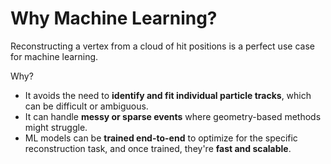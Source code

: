 # Why Machine Learning?

Reconstructing a vertex from a cloud of hit positions is a perfect use case for
machine learning.

Why?
- It avoids the need to **identify and fit individual particle tracks**, which
  can be difficult or ambiguous.
- It can handle **messy or sparse events** where geometry-based methods might
  struggle.
- ML models can be **trained end-to-end** to optimize for the specific
  reconstruction task, and once trained, they're **fast and scalable**.
